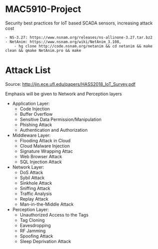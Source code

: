 # MAC5910-Project
Security best practices for IoT based SCADA sensors, increasing attack cost

    - NS-3.27: https://www.nsnam.org/releases/ns-allinone-3.27.tar.bz2
    - NetAnim: https://www.nsnam.org/wiki/NetAnim_3.108,
        - hg clone http://code.nsnam.org/netanim && cd netanim && make clean && qmake NetAnim.pro && make
        
# Attack List
Source: http://jin.ece.ufl.edu/papers/HASS2018_IoT_Survey.pdf

Emphasis will be given to Network and Perception layers


* Application Layer:
    * Code Injection
    * Buffer Overflow
    * Sensitive Data Permission/Manipulation
    * Phishing Attack
    * Authentication and Authorization
* Middleware Layer:
    * Flooding Attack in Cloud
    * Cloud Malware Injection
    * Signature Wrapping Attac
    * Web Browser Attack
    * SQL Injection Attack
* Network Layer:
    * DoS Attack
    * Sybil Attack
    * Sinkhole Attack
    * Sniffing Attack
    * Traffic Analysis
    * Replay Attack
    * Man-in-the-Middle Attack
* Perception Layer:
    * Unauthorized Access to the Tags
    * Tag Cloning
    * Eavesdropping
    * RF Jamming
    * Spoofing Attack
    * Sleep Deprivation Attack

